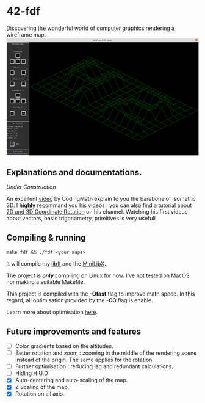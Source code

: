 # 42-fdf
Discovering the wonderful world of computer graphics rendering a wireframe map.
![Wireframe](/assets/images/window.png)
## Explanations and documentations.
*Under Construction*

An excellent [video](https://www.youtube.com/watch?v=go1qrWFw_bs) by CodingMath
explain to you the barebone of isometric 3D. I **highly** recommand you his
videos : you can also find a tutorial about [2D and 3D Coordinate Rotation](https://www.youtube.com/watch?v=AmaC23gQCTw) on his channel. Watching his first videos about vectors,
basic trigonometry, primitives is very usefull
## Compiling & running
	make fdf && ./fdf <your_maps>
It will compile my [libft](https://github.com/noctuelles/42-libft) and the [MiniLibX](https://github.com/42Paris/minilibx-linux).

The project is ***only*** compiling on Linux for now. I've not tested on MacOS
nor making a suitable Makefile.

This project is compiled with the **-Ofast** flag to improve math speed. In this
regard, all optimisation provided by the **-O3** flag is enable.

Learn more about optimisation [here](https://gcc.gnu.org/onlinedocs/gcc/Optimize-Options.html).
## Future improvements and features
- [ ] Color gradients based on the altitudes.
- [ ] Better rotation and zoom : zooming in the middle of the rendering scene
instead of the origin. The same applies for the rotation. 
- [ ] Further optimisation : reducing lag and redundant calculations.
- [ ] Hiding H.U.D
- [x] Auto-centering and auto-scaling of the map.
- [x] Z Scaling of the map.
- [x] Rotation on all axis.
